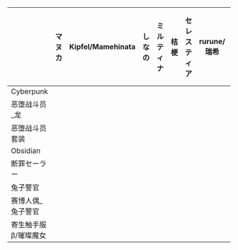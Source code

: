 ||マヌカ|Kipfel/Mamehinata|しなの|ミルティナ|桔梗|セレスティア|rurune/瑞希|Sio|Karin|萌|Chiffon/Lime|舞夜|Rusk|Mafuyu|Chocolat|狛乃|竜胆|Lasyusha|ゾメちゃん|オリジナル|幽狐族のお姉様|墨惺|愛莉|Milfy|Marycia|Usasaki|Nayu|龍のヨルちゃん|Platinum|Lapwing|Fiona|Minahoshi|狐雪|ユギ」「ミヨ」|
|:---|---|---|---|---|---|---|---|---|---|---|---|---|---|---|---|---|---|---|---|---|---|---|---|---|---|---|---|---|---|---|---|---|---|---|
|Cyberpunk|||||||||||||||||||||||||||||||||||
|恶堕战斗员_龙|||||||||||||||||||||||||||||||||||
|恶堕战斗员套装|||||||||||||||||||||||||||||||||||
|Obsidian|||||||||||||||||||||||||||||||||||
|断罪セーラー|||||||||||||||||||||||||||||||||||
|兔子警官|||||||||||||||||||||||||||||||||||
|赛博人偶_兔子警官|||||||||||||||||||||||||||||||||||
|寄生触手服β/璀璨魔女|||||||||||||||||||||||||||||||||||

